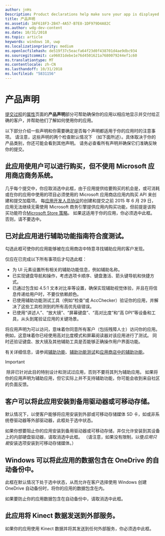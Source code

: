 ```yaml
---
author: jnHs
Description: Product declarations help make sure your app is displayed appropriately in the Microsoft Store and offered to the right set of customers.
title: 产品声明
ms.assetid: 3AF618F3-2B47-4A57-B7E8-1DF979D4A82C
ms.author: wdg-dev-content
ms.date: 10/31/2018
ms.topic: article
keywords: windows 10, uwp
ms.localizationpriority: medium
ms.openlocfilehash: de519f37c5eacfa64f23d0f438701d4ae9dbc934
ms.sourcegitcommit: ca96031debe1e76d4501621a7680079244ef1c60
ms.translationtype: MT
ms.contentlocale: zh-CN
ms.lasthandoff: 10/31/2018
ms.locfileid: "5831156"
---
```

# <a name="product-declarations"></a>产品声明

[提交过程](app-submissions.md)的[属性](enter-app-properties.md)页面的**产品声明**部分可帮助确保你的应用以相应地显示并交付给正确的客户，并帮助他们了解如何使用你的应用。

以下部分介绍一些声明和你需要确定是否每个声明都适用于你的应用时的注意事项。 请注意，这些声明的两个检查默认情况下 （如下面所述）。具体取决于你的产品类别，你还可能会看到其他声明。 请务必查看所有声明并确保它们准确反映你的提交。

## <a name="this-app-allows-users-to-make-purchases-but-does-not-use-the-microsoft-store-commerce-system"></a>此应用使用户可以进行购买，但不使用 Microsoft 应用商店商务系统。

几乎每个提交中，你应取消选中此框，由于应用提供给要购买的机会是，或可消耗或在你的应用中使用的项目必须使用的 Microsoft 应用商店应用内购买 API 来创建和提交加载项。 每[应用开发人员协议](https://docs.microsoft.com/legal/windows/agreements/app-developer-agreement)的创建和提交之前 2015 年 6 月 29 日，应用无法继续无需使用 Microsoft 商务引擎提供应用内购买功能，但前提是该购买功能符合[Microsoft Store 策略](https://docs.microsoft.com/legal/windows/agreements/store-policies#108-financial-transactions)。 如果这适用于你的应用，你必须选中此框。 否则，请不要选中。

## <a name="this-app-has-been-tested-to-meet-accessibility-guidelines"></a>已对此应用进行辅助功能指南符合度测试。

勾选此框可使你的应用能够被在应用商店中特意寻找辅助应用的客户发现。

仅应在已完成以下所有事项后才勾选此框：

-   为 UI 元素设置所有相关的辅助功能信息，例如辅助名称。
-   已实现键盘导航和操作，考虑选项卡顺序、键盘激活、箭头键导航和快捷方式。
-   已通过包含如 4.5:1 文本对比率等设置，确保实现辅助视觉体验，并且在将信息传递给用户时，不要仅依赖颜色。
-   已使用辅助功能测试工具（例如“检查”或 AccChecker）验证你的应用，并解决了这些工具检测到的所有高优先级错误。
-   已使用“讲述人”、“放大镜”、“屏幕键盘”、“高对比度”和“高 DPI”等设备和工具，从头到尾验证应用的关键场景。

将应用声明为可以访问，意味着你同意所有客户（包括残障人士）访问你的应用。 例如，这意味着你已经使用高对比度模式和屏幕阅读器对该应用进行了测试。 同时还验证键盘、放大镜及其他辅助工具是否能够正确操作用户界面功能。

有关详细信息，请参阅[辅助功能](../design/accessibility/accessibility.md)、[辅助功能测试](../design/accessibility/accessibility-testing.md)和[应用商店中的辅助功能](../design/accessibility/accessibility-in-the-store.md)。

> [!IMPORTANT]
> 除非已针对此目的特别设计和测试过应用，否则不要将其列为辅助应用。 如果将你的应用声明为辅助应用，但它实际上并不支持辅助功能，你可能会收到来自社区的负面反馈。

## <a name="customers-can-install-this-app-to-alternate-drives-or-removable-storage"></a>客户可以将此应用安装到备用驱动器或可移动存储。

默认情况下，以使客户能够将应用安装到外部或可移动存储媒体 SD 卡，如或非系统卷驱动器等外部驱动器，此框处于选中状态。

如果你想要阻止你的应用安装到备用驱动器或可移动存储，并仅允许安装到其设备上的内部硬盘驱动器，请取消选中此框。 （请注意，如果没有限制，以便*应用只能*安装选项安装到可移动存储媒体。）


## <a name="windows-can-include-this-apps-data-in-automatic-backups-to-onedrive"></a>Windows 可以将此应用的数据包含在 OneDrive 的自动备份中。

此框在默认情况下处于选中状态，从而允许在客户选择使用 Windows 创建 OneDrive 自动备份时，将你的应用的数据包含在内。

如果要防止你的应用数据包含在自动备份中，请取消选中此框。


## <a name="this-app-sends-kinect-data-to-external-services"></a>此应用将 Kinect 数据发送到外部服务。 

如果你的应用使用 Kinect 数据并将其发送到任何外部服务，你必须选中此框。



 

 

 




